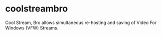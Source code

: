 # coolstreambro
Cool Stream, Bro allows simultaneous re-hosting and saving of Video For Windows (VFW) Streams.
